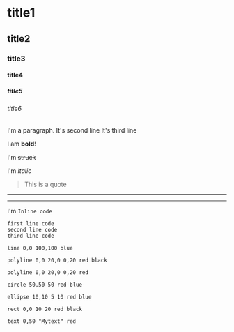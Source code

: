 # title1

## title2

### title3

#### title4

##### title5

###### title6

I'm a paragraph.
It's second line
It's third line

I am **bold**!

I'm ~~struck~~

I'm *italic*

> This is a quote

---

----------

I'm `Inline code`

```
first line code
second line code
third line code
```

```xsvg:0,0,100,100 
line 0,0 100,100 blue 
```

```xsvg:0,0,50,50
polyline 0,0 20,0 0,20 red black
```

```xsvg:0,0,50,50
polyline 0,0 20,0 0,20 red
```

```xsvg:0,0,50,50
circle 50,50 50 red blue
```

```xsvg:0,0,50,50
ellipse 10,10 5 10 red blue
```

```xsvg:0,0,50,50
rect 0,0 10 20 red black
```

```xsvg:0,0,200,100
text 0,50 "Mytext" red
```